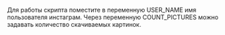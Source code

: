 Для работы скрипта поместите в переменную USER_NAME имя пользователя инстаграм.
Через переменную COUNT_PICTURES можно задавать количество скачиваемых картинок.
